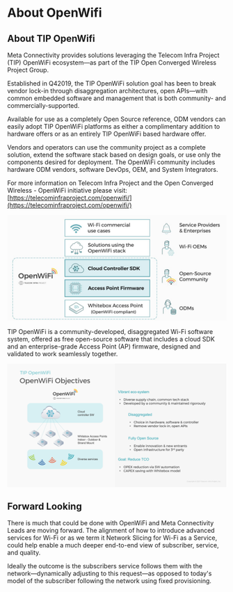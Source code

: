 # About OpenWifi

## About TIP OpenWifi

Meta Connectivity provides solutions leveraging the Telecom Infra Project (TIP) OpenWiFi ecosystem—as part of the TIP Open Converged Wireless Project Group.

Established in Q42019, the TIP OpenWiFi solution goal has been to break vendor lock-in through disaggregation architectures, open APIs—with common embedded software and management that is both community- and commercially-supported.

Available for use as a completely Open Source reference, ODM vendors can easily adopt TIP OpenWiFi platforms as either a complimentary addition to hardware offers or as an entirely TIP OpenWiFi based hardware offer.

Vendors and operators can use the community project as a complete solution, extend the software stack based on design goals, or use only the components desired for deployment. The OpenWiFi community includes hardware ODM vendors, software DevOps, OEM, and System Integrators.

For more information on Telecom Infra Project and the Open Converged Wireless - OpenWiFi initiative please visit: [https://telecominfraproject.com/openwifi/](https://telecominfraproject.com/openwifi/)

![](../about-openwifi/media/image1.jpeg)

TIP OpenWiFi is a community-developed, disaggregated Wi-Fi software system, offered as free open-source software that includes a cloud SDK and an enterprise-grade Access Point (AP) firmware, designed and validated to work seamlessly together.

![](../about-openwifi/media/image2.png)

## Forward Looking

There is much that could be done with OpenWiFi and Meta Connectivity Leads are moving forward. The alignment of how to introduce advanced services for Wi-Fi or as we term it Network Slicing for Wi-Fi as a Service, could help enable a much deeper end-to-end view of subscriber, service, and quality.

Ideally the outcome is the subscribers service follows them with the network—dynamically adjusting to this request—as opposed to today's model of the subscriber following the network using fixed provisioning.
